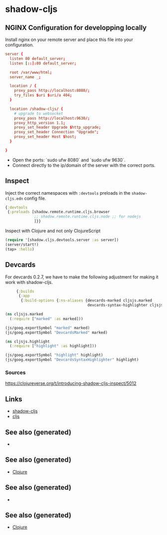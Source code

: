 # shadow-cljs

## NGINX Configuration for developping locally

Install nginx on your remote server and place this file into your
configuration.

``` conf
server {
  listen 80 default_server;
  listen [::]:80 default_server;

  root /var/www/html;
  server_name _;

  location / {
    proxy_pass http://localhost:8080/;
    try_files $uri $uri/a 404;
  }

  location /shadow-cljs/ {
    # upgrade to websocket
    proxy_pass http://localhost:9630/;
    proxy_http_version 1.1;
    proxy_set_header Upgrade $http_upgrade;
    proxy_set_header Connection "Upgrade";
    proxy_set_header Host $host;
  }

}
```

  - Open the ports: \`sudo ufw 8080\` and \`sudo ufw 9630\`.
  - Connect directly to the ip/domain of the server with the correct
    ports.

## Inspect

Inject the correct namespaces with `:devtools` preloads in the
`shadow-cljs.edn` config file.

``` clojure
{:devtools
 {:preloads [shadow.remote.runtime.cljs.browser
             ;; shadow.remote.runtime.cljs.node ;; for nodejs
             ]}}
```

Inspect with Clojure and not only ClojureScript

``` clojure
(require '[shadow.cljs.devtools.server :as server])
(server/start!)
(tap> :hello)
```

## Devcards

For devcards 0.2.7, we have to make the following adjustment for making
it work with shadow-cljs.

``` clojure
     {:builds
      {:app
       {:build-options {:ns-aliases {devcards-marked cljsjs.marked
                                     devcards-syntax-highlighter cljsjs.highlight}}}}}

(ns cljsjs.marked
  (:require ["marked" :as marked]))

(js/goog.exportSymbol "marked" marked)
(js/goog.exportSymbol "DevcardsMarked" marked)

(ns cljsjs.highlight
  (:require ["highlight" :as highlight]))

(js/goog.exportSymbol "highlight" highlight)
(js/goog.exportSymbol "DevcardsSyntaxHighlighter" highlight)

```

### Sources

<https://clojureverse.org/t/introducing-shadow-cljs-inspect/5012>

## Links

  - [shadow-cljs](https://shadow-cljs.github.io/docs/UsersGuide.html)
  - [cljs](https://clojurescript.org/)

## See also (generated)

  - 
## See also (generated)

  - [Clojure](./../decks/clojure.md)

## See also (generated)

  - 
## See also (generated)

  - [Clojure](./../decks/clojure.md)
